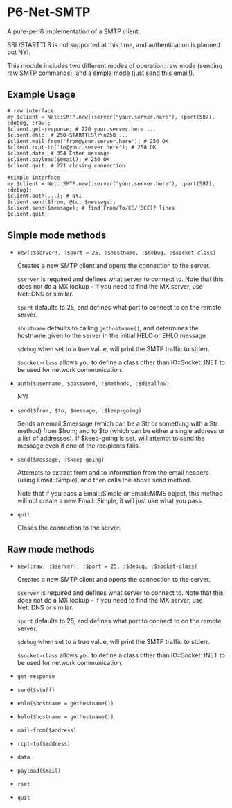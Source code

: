 P6-Net-SMTP
===========

A pure-perl6 implementation of a SMTP client.

SSL/STARTTLS is not supported at this time, and authentication is planned but NYI.

This module includes two different modes of operation: raw mode (sending raw SMTP
commands), and a simple mode (just send this email!).

## Example Usage ##

    # raw interface
    my $client = Net::SMTP.new(:server("your.server.here"), :port(587), :debug, :raw);
    $client.get-response; # 220 your.server.here ...
    $client.ehlo; # 250-STARTTLS\r\n250 ...
    $client.mail-from('from@your.server.here'); # 250 OK
    $client.rcpt-to('to@your.server.here'); # 250 OK
    $client.data; # 354 Enter message
    $client.payload($email); # 250 OK
    $client.quit; # 221 closing connection

    #simple interface
    my $client = Net::SMTP.new(:server("your.server.here"), :port(587), :debug);
    $client.auth(...); # NYI
    $client.send($from, @to, $message);
    $client.send($message); # find From/To/CC/(BCC)? lines
    $client.quit;

## Simple mode methods ##

 -  `new(:$server!, :$port = 25, :$hostname, :$debug, :$socket-class)`
    
    Creates a new SMTP client and opens the connection to the server.

    `$server` is required and defines what server to connect to. Note that this
    does not do a MX lookup - if you need to find the MX server, use Net::DNS or
    similar.
    
    `$port` defaults to 25, and defines what port to connect to on the remote
    server.

    `$hostname` defaults to calling `gethostname()`, and determines the hostname
    given to the server in the initial HELO or EHLO message

    `$debug` when set to a true value, will print the SMTP traffic to stderr.

    `$socket-class` allows you to define a class other than IO::Socket::INET to
    be used for network communication.

 -  `auth($username, $password, :$methods, :$disallow)`

    NYI

 -  `send($from, $to, $message, :$keep-going)`

    Sends an email $message (which can be a Str or something with a Str method)
    from $from; and to $to (which can be either a single address or a list of
    addresses). If $keep-going is set, will attempt to send the message even if
    one of the recipients fails.

 -  `send($message, :$keep-going)`

    Attempts to extract from and to information from the email headers (using
    Email::Simple), and then calls the above send method.

    Note that if you pass a Email::Simple or Email::MIME object, this method will
    not create a new Email::Simple, it will just use what you pass.

 -  `quit`

    Closes the connection to the server.

## Raw mode methods ##

 -  `new(:raw, :$server!, :$port = 25, :$debug, :$socket-class)`

    Creates a new SMTP client and opens the connection to the server.

    `$server` is required and defines what server to connect to. Note that this
    does not do a MX lookup - if you need to find the MX server, use Net::DNS or
    similar.
    
    `$port` defaults to 25, and defines what port to connect to on the remote
    server.

    `$debug` when set to a true value, will print the SMTP traffic to stderr.

    `$socket-class` allows you to define a class other than IO::Socket::INET to
    be used for network communication.
    
 -  `get-response`
 -  `send($stuff)`
 -  `ehlo($hostname = gethostname())`
 -  `helo($hostname = gethostname())`
 -  `mail-from($address)`
 -  `rcpt-to($address)`
 -  `data`
 -  `payload($mail)`
 -  `rset`
 -  `quit`
